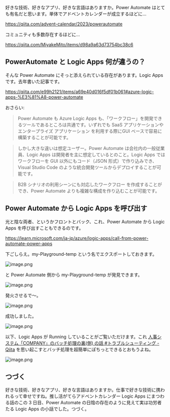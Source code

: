 好きな技術、好きなアプリ、好きな言語はありますか。Power Automate はとても有名だと思います。単体でアドベントカレンダーが成立するほどに…

https://qiita.com/advent-calendar/2023/powerautomate

コミュニティも多数存在するほどに…

https://qiita.com/MiyakeMito/items/d98a9a63d73754bc38c6

## PowerAutomate と Logic Apps 何が違うの？

そんな Power Automate にそっと添えられている存在があります。Logic Apps です。去年書いた記事です。

https://qiita.com/e99h2121/items/a69e40d016f5df01b061#azure-logic-apps-%E3%81%A8-power-automate

おさらい:

> Power Automate も Azure Logic Apps も、「ワークフロー」を開発できるツールであるところは共通です。いずれでも SaaS アプリケーションやエンタープライズ アプリケーション を利用する際にGUI ベースで容易に構築することが可能です。

> しかし大きな違いは想定ユーザー。Power Automate は会社内の一般従業員、Logic Apps は開発者を主に想定しているとのこと。Logic Apps ではワークフローを GUI 以外にもコード（JSON 形式）で作り込みでき、Visual Studio Code のような統合開発ツールからデプロイすることが可能です。

> B2B シナリオの利用シーンにも対応したワークフロー を作成することができ、Power Automate よりも複雑な構成を作り込むことが可能です。


## Power Automate から Logic Apps を呼び出す


光と陰な両者、というかフロントとバック、これ、Power Automate から Logic Apps を呼び出すこともできるのです。

https://learn.microsoft.com/ja-jp/azure/logic-apps/call-from-power-automate-power-apps


下ごしらえ。my-Playground-temp という名でエクスポートしておきます。

![image.png](https://qiita-image-store.s3.ap-northeast-1.amazonaws.com/0/93824/4b41dae2-5e58-02a2-aa3f-12ecfee97bda.png)

と Power Automate 側から my-Playground-temp が発見できます。

![image.png](https://qiita-image-store.s3.ap-northeast-1.amazonaws.com/0/93824/3386d0a8-374f-2bc5-0496-fadc189631fe.png)

発火させるで～。

![image.png](https://qiita-image-store.s3.ap-northeast-1.amazonaws.com/0/93824/8e23dc24-233c-aa4b-9f4b-4d8f84be9ff5.png)

成功しました。

![image.png](https://qiita-image-store.s3.ap-northeast-1.amazonaws.com/0/93824/2af9f123-368a-23be-5177-5d325caf4fc2.png)

以下、Logic Apps が Running していることがご覧いただけます。これ [人事システム「COMPANY」のバッチ処理の裏(側) の話 #トラブルシューティング - Qiita](https://qiita.com/e99h2121/items/d9a83a6e47a53dcfbfbd) を思い起こすとバッチ処理を超簡単にぽちっとできるとおもうよね。

![image.png](https://qiita-image-store.s3.ap-northeast-1.amazonaws.com/0/93824/5dc52814-fb04-2ff7-8f2b-89cc3ea81fe4.png)

## つづく

好きな技術、好きなアプリ、好きな言語はありますか。仕事で好きな技術に携われるって幸せですね。推し活がてらアドベントカレンダー Logic Apps にまつわる話のこの 3 日目、Power Automate の日陰の存在のように見えて実は功労者たる Logic Apps の小話でした。つづく。
